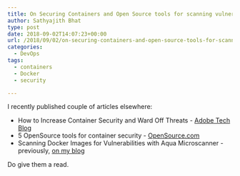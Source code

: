 ```yaml
---
title: On Securing Containers and Open Source tools for scanning vulnerabilities in Docker images
author: Sathyajith Bhat
type: post
date: 2018-09-02T14:07:23+00:00
url: /2018/09/02/on-securing-containers-and-open-source-tools-for-scanning-vulnerabilities-in-docker-images/
categories:
  - DevOps
tags:
  - containers
  - Docker
  - security

---
```


 I recently published couple of articles elsewhere: 

- How to Increase Container Security and Ward Off Threats - [Adobe Tech Blog](https://medium.com/adobetech/how-to-increase-container-security-and-ward-off-threats-a80d17ef2c0b)
- 5 OpenSource tools for container security - [OpenSource.com](https://opensource.com/article/18/8/tools-container-security)
- Scanning Docker Images for Vulnerabilities with Aqua Microscanner - previously, [on my blog](https://sathyasays.com/2018/05/28/scanning-docker-image-for-vulnerabilities-with-aqua-microscanner/)

Do give them a read.